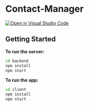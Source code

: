 # Contact-Manager


[![Open in Visual Studio Code](https://classroom.github.com/assets/open-in-vscode-c66648af7eb3fe8bc4f294546bfd86ef473780cde1dea487d3c4ff354943c9ae.svg)](https://classroom.github.com/online_ide?assignment_repo_id=8230606&assignment_repo_type=AssignmentRepo)

## Getting Started

**To run the server:**

```zsh
cd backend
npm install
npm start
```

**To run the app:**

```zsh
cd client
npm install
npm start
```



